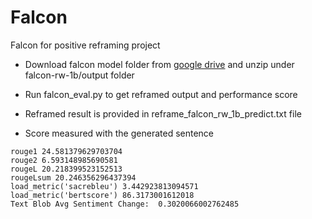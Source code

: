 # Falcon
Falcon for positive reframing project

* Download falcon model folder from [google drive](https://drive.google.com/drive/folders/1_x0kKUmnxPKLda8lnJWbTufb99jvT9rC?usp=sharing)  and unzip under falcon-rw-1b/output folder
* Run falcon_eval.py to get reframed output and performance score
* Reframed result is provided in reframe_falcon_rw_1b_predict.txt file

* Score measured with the generated sentence

```
rouge1 24.581379629703704
rouge2 6.593148985690581
rougeL 20.218399523152513
rougeLsum 20.246356296437394
load_metric('sacrebleu') 3.442923813094571
load_metric('bertscore') 86.3173001612018
Text Blob Avg Sentiment Change:  0.3020066002762485
```
